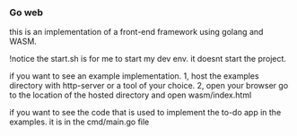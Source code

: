 ### Go web 
this is an implementation of a front-end framework using golang and WASM.


!notice
the start.sh is for me to start my dev env. it doesnt start the project.

if you want to see an example implementation. 
1, host the examples directory with http-server or a tool of your choice.
2, open your browser go to the location of the hosted directory and open wasm/index.html

if you want to see the code that is used to implement the to-do app in the examples. it is in the cmd/main.go file


